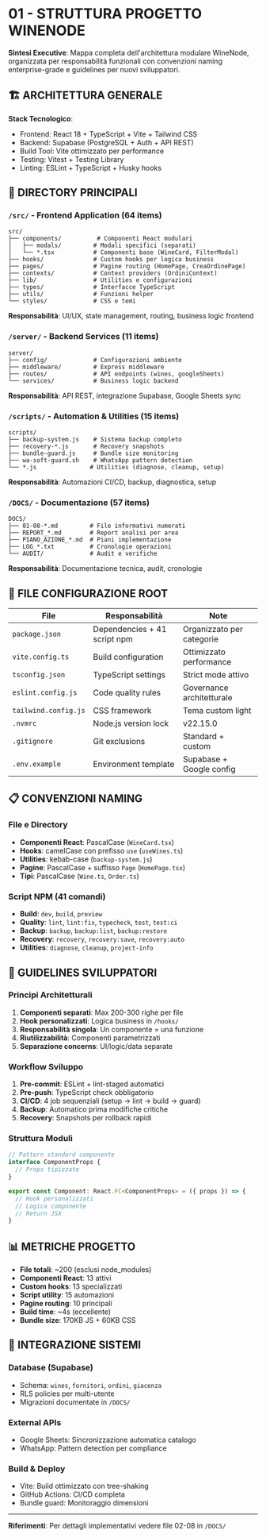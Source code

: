 # 01 - STRUTTURA PROGETTO WINENODE

**Sintesi Executive**: Mappa completa dell'architettura modulare WineNode, organizzata per responsabilità funzionali con convenzioni naming enterprise-grade e guidelines per nuovi sviluppatori.

## 🏗️ ARCHITETTURA GENERALE

**Stack Tecnologico**:
- Frontend: React 18 + TypeScript + Vite + Tailwind CSS
- Backend: Supabase (PostgreSQL + Auth + API REST)
- Build Tool: Vite ottimizzato per performance
- Testing: Vitest + Testing Library
- Linting: ESLint + TypeScript + Husky hooks

## 📁 DIRECTORY PRINCIPALI

### `/src/` - Frontend Application (64 items)
```
src/
├── components/          # Componenti React modulari
│   ├── modals/         # Modali specifici (separati)
│   └── *.tsx           # Componenti base (WineCard, FilterModal)
├── hooks/              # Custom hooks per logica business
├── pages/              # Pagine routing (HomePage, CreaOrdinePage)
├── contexts/           # Context providers (OrdiniContext)
├── lib/                # Utilities e configurazioni
├── types/              # Interfacce TypeScript
├── utils/              # Funzioni helper
└── styles/             # CSS e temi
```

**Responsabilità**: UI/UX, state management, routing, business logic frontend

### `/server/` - Backend Services (11 items)
```
server/
├── config/             # Configurazioni ambiente
├── middleware/         # Express middleware
├── routes/             # API endpoints (wines, googleSheets)
└── services/           # Business logic backend
```

**Responsabilità**: API REST, integrazione Supabase, Google Sheets sync

### `/scripts/` - Automation & Utilities (15 items)
```
scripts/
├── backup-system.js    # Sistema backup completo
├── recovery-*.js       # Recovery snapshots
├── bundle-guard.js     # Bundle size monitoring
├── wa-soft-guard.sh    # WhatsApp pattern detection
└── *.js               # Utilities (diagnose, cleanup, setup)
```

**Responsabilità**: Automazioni CI/CD, backup, diagnostica, setup

### `/DOCS/` - Documentazione (57 items)
```
DOCS/
├── 01-08-*.md         # File informativi numerati
├── REPORT_*.md        # Report analisi per area
├── PIANO_AZIONE_*.md  # Piani implementazione
├── LOG_*.txt          # Cronologie operazioni
└── AUDIT/             # Audit e verifiche
```

**Responsabilità**: Documentazione tecnica, audit, cronologie

## 🔧 FILE CONFIGURAZIONE ROOT

| File | Responsabilità | Note |
|------|----------------|------|
| `package.json` | Dependencies + 41 script npm | Organizzato per categorie |
| `vite.config.ts` | Build configuration | Ottimizzato performance |
| `tsconfig.json` | TypeScript settings | Strict mode attivo |
| `eslint.config.js` | Code quality rules | Governance architetturale |
| `tailwind.config.js` | CSS framework | Tema custom light |
| `.nvmrc` | Node.js version lock | v22.15.0 |
| `.gitignore` | Git exclusions | Standard + custom |
| `.env.example` | Environment template | Supabase + Google config |

## 📋 CONVENZIONI NAMING

### File e Directory
- **Componenti React**: PascalCase (`WineCard.tsx`)
- **Hooks**: camelCase con prefisso `use` (`useWines.ts`)
- **Utilities**: kebab-case (`backup-system.js`)
- **Pagine**: PascalCase + suffisso `Page` (`HomePage.tsx`)
- **Tipi**: PascalCase (`Wine.ts`, `Order.ts`)

### Script NPM (41 comandi)
- **Build**: `dev`, `build`, `preview`
- **Quality**: `lint`, `lint:fix`, `typecheck`, `test`, `test:ci`
- **Backup**: `backup`, `backup:list`, `backup:restore`
- **Recovery**: `recovery`, `recovery:save`, `recovery:auto`
- **Utilities**: `diagnose`, `cleanup`, `project-info`

## 🎯 GUIDELINES SVILUPPATORI

### Principi Architetturali
1. **Componenti separati**: Max 200-300 righe per file
2. **Hook personalizzati**: Logica business in `/hooks/`
3. **Responsabilità singola**: Un componente = una funzione
4. **Riutilizzabilità**: Componenti parametrizzati
5. **Separazione concerns**: UI/logic/data separate

### Workflow Sviluppo
1. **Pre-commit**: ESLint + lint-staged automatici
2. **Pre-push**: TypeScript check obbligatorio
3. **CI/CD**: 4 job sequenziali (setup → lint → build → guard)
4. **Backup**: Automatico prima modifiche critiche
5. **Recovery**: Snapshots per rollback rapidi

### Struttura Moduli
```typescript
// Pattern standard componente
interface ComponentProps {
  // Props tipizzate
}

export const Component: React.FC<ComponentProps> = ({ props }) => {
  // Hook personalizzati
  // Logica componente
  // Return JSX
}
```

## 📊 METRICHE PROGETTO

- **File totali**: ~200 (esclusi node_modules)
- **Componenti React**: 13 attivi
- **Custom hooks**: 13 specializzati
- **Script utility**: 15 automazioni
- **Pagine routing**: 10 principali
- **Build time**: ~4s (eccellente)
- **Bundle size**: 170KB JS + 60KB CSS

## 🔄 INTEGRAZIONE SISTEMI

### Database (Supabase)
- Schema: `wines`, `fornitori`, `ordini`, `giacenza`
- RLS policies per multi-utente
- Migrazioni documentate in `/DOCS/`

### External APIs
- Google Sheets: Sincronizzazione automatica catalogo
- WhatsApp: Pattern detection per compliance

### Build & Deploy
- Vite: Build ottimizzato con tree-shaking
- GitHub Actions: CI/CD completa
- Bundle guard: Monitoraggio dimensioni

---

**Riferimenti**: Per dettagli implementativi vedere file 02-08 in `/DOCS/`
